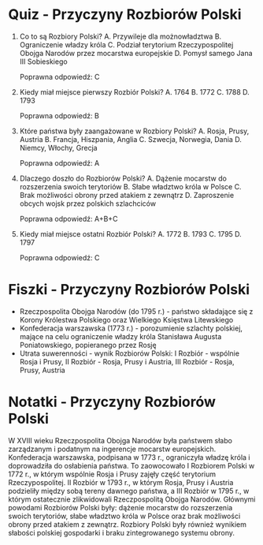  # Quiz - Przyczyny Rozbiorów Polski
1. Co to są Rozbiory Polski?
    A. Przywileje dla możnowładztwa
    B. Ograniczenie władzy króla
    C. Podział terytorium Rzeczypospolitej Obojga Narodów przez mocarstwa europejskie
    D. Pomysł samego Jana III Sobieskiego

    Poprawna odpowiedź: C

2. Kiedy miał miejsce pierwszy Rozbiór Polski?
    A. 1764
    B. 1772
    C. 1788
    D. 1793

    Poprawna odpowiedź: B

3. Które państwa były zaangażowane w Rozbiory Polski?
    A. Rosja, Prusy, Austria
    B. Francja, Hiszpania, Anglia
    C. Szwecja, Norwegia, Dania
    D. Niemcy, Włochy, Grecja

    Poprawna odpowiedź: A

4. Dlaczego doszło do Rozbiorów Polski?
    A. Dążenie mocarstw do rozszerzenia swoich terytoriów
    B. Słabe władztwo króla w Polsce
    C. Brak możliwości obrony przed atakiem z zewnątrz
    D. Zaproszenie obcych wojsk przez polskich szlachciców

    Poprawna odpowiedź: A+B+C

5. Kiedy miał miejsce ostatni Rozbiór Polski?
    A. 1772
    B. 1793
    C. 1795
    D. 1797

    Poprawna odpowiedź: C

# Fiszki - Przyczyny Rozbiorów Polski
- Rzeczpospolita Obojga Narodów (do 1795 r.) - państwo składające się z Korony Królestwa Polskiego oraz Wielkiego Księstwa Litewskiego
- Konfederacja warszawska (1773 r.) - porozumienie szlachty polskiej, mające na celu ograniczenie władzy króla Stanisława Augusta Poniatowskiego, popieranego przez Rosję
- Utrata suwerenności - wynik Rozbiorów Polski: I Rozbiór - wspólnie Rosja i Prusy, II Rozbiór - Rosja, Prusy i Austria, III Rozbiór - Rosja, Prusy, Austria

# Notatki - Przyczyny Rozbiorów Polski
W XVIII wieku Rzeczpospolita Obojga Narodów była państwem słabo zarządzanym i podatnym na ingerencje mocarstw europejskich. Konfederacja warszawska, podpisana w 1773 r., ograniczyła władzę króla i doprowadziła do osłabienia państwa. To zaowocowało I Rozbiorem Polski w 1772 r., w którym wspólnie Rosja i Prusy zajęły część terytorium Rzeczypospolitej. II Rozbiór w 1793 r., w którym Rosja, Prusy i Austria podzieliły między sobą tereny dawnego państwa, a III Rozbiór w 1795 r., w którym ostatecznie zlikwidowali Rzeczpospolitą Obojga Narodów. Głównymi powodami Rozbiorów Polski były: dążenie mocarstw do rozszerzenia swoich terytoriów, słabe władztwo króla w Polsce oraz brak możliwości obrony przed atakiem z zewnątrz. Rozbiory Polski były również wynikiem słabości polskiej gospodarki i braku zintegrowanego systemu obrony.